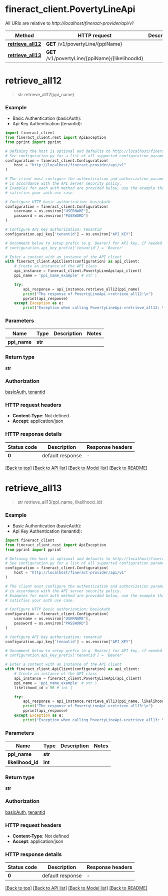 # fineract_client.PovertyLineApi

All URIs are relative to *http://localhost/fineract-provider/api/v1*

Method | HTTP request | Description
------------- | ------------- | -------------
[**retrieve_all12**](PovertyLineApi.md#retrieve_all12) | **GET** /v1/povertyLine/{ppiName} | 
[**retrieve_all13**](PovertyLineApi.md#retrieve_all13) | **GET** /v1/povertyLine/{ppiName}/{likelihoodId} | 


# **retrieve_all12**
> str retrieve_all12(ppi_name)

### Example

* Basic Authentication (basicAuth):
* Api Key Authentication (tenantid):

```python
import fineract_client
from fineract_client.rest import ApiException
from pprint import pprint

# Defining the host is optional and defaults to http://localhost/fineract-provider/api/v1
# See configuration.py for a list of all supported configuration parameters.
configuration = fineract_client.Configuration(
    host = "http://localhost/fineract-provider/api/v1"
)

# The client must configure the authentication and authorization parameters
# in accordance with the API server security policy.
# Examples for each auth method are provided below, use the example that
# satisfies your auth use case.

# Configure HTTP basic authorization: basicAuth
configuration = fineract_client.Configuration(
    username = os.environ["USERNAME"],
    password = os.environ["PASSWORD"]
)

# Configure API key authorization: tenantid
configuration.api_key['tenantid'] = os.environ["API_KEY"]

# Uncomment below to setup prefix (e.g. Bearer) for API key, if needed
# configuration.api_key_prefix['tenantid'] = 'Bearer'

# Enter a context with an instance of the API client
with fineract_client.ApiClient(configuration) as api_client:
    # Create an instance of the API class
    api_instance = fineract_client.PovertyLineApi(api_client)
    ppi_name = 'ppi_name_example' # str | 

    try:
        api_response = api_instance.retrieve_all12(ppi_name)
        print("The response of PovertyLineApi->retrieve_all12:\n")
        pprint(api_response)
    except Exception as e:
        print("Exception when calling PovertyLineApi->retrieve_all12: %s\n" % e)
```



### Parameters


Name | Type | Description  | Notes
------------- | ------------- | ------------- | -------------
 **ppi_name** | **str**|  | 

### Return type

**str**

### Authorization

[basicAuth](../README.md#basicAuth), [tenantid](../README.md#tenantid)

### HTTP request headers

 - **Content-Type**: Not defined
 - **Accept**: application/json

### HTTP response details

| Status code | Description | Response headers |
|-------------|-------------|------------------|
**0** | default response |  -  |

[[Back to top]](#) [[Back to API list]](../README.md#documentation-for-api-endpoints) [[Back to Model list]](../README.md#documentation-for-models) [[Back to README]](../README.md)

# **retrieve_all13**
> str retrieve_all13(ppi_name, likelihood_id)

### Example

* Basic Authentication (basicAuth):
* Api Key Authentication (tenantid):

```python
import fineract_client
from fineract_client.rest import ApiException
from pprint import pprint

# Defining the host is optional and defaults to http://localhost/fineract-provider/api/v1
# See configuration.py for a list of all supported configuration parameters.
configuration = fineract_client.Configuration(
    host = "http://localhost/fineract-provider/api/v1"
)

# The client must configure the authentication and authorization parameters
# in accordance with the API server security policy.
# Examples for each auth method are provided below, use the example that
# satisfies your auth use case.

# Configure HTTP basic authorization: basicAuth
configuration = fineract_client.Configuration(
    username = os.environ["USERNAME"],
    password = os.environ["PASSWORD"]
)

# Configure API key authorization: tenantid
configuration.api_key['tenantid'] = os.environ["API_KEY"]

# Uncomment below to setup prefix (e.g. Bearer) for API key, if needed
# configuration.api_key_prefix['tenantid'] = 'Bearer'

# Enter a context with an instance of the API client
with fineract_client.ApiClient(configuration) as api_client:
    # Create an instance of the API class
    api_instance = fineract_client.PovertyLineApi(api_client)
    ppi_name = 'ppi_name_example' # str | 
    likelihood_id = 56 # int | 

    try:
        api_response = api_instance.retrieve_all13(ppi_name, likelihood_id)
        print("The response of PovertyLineApi->retrieve_all13:\n")
        pprint(api_response)
    except Exception as e:
        print("Exception when calling PovertyLineApi->retrieve_all13: %s\n" % e)
```



### Parameters


Name | Type | Description  | Notes
------------- | ------------- | ------------- | -------------
 **ppi_name** | **str**|  | 
 **likelihood_id** | **int**|  | 

### Return type

**str**

### Authorization

[basicAuth](../README.md#basicAuth), [tenantid](../README.md#tenantid)

### HTTP request headers

 - **Content-Type**: Not defined
 - **Accept**: application/json

### HTTP response details

| Status code | Description | Response headers |
|-------------|-------------|------------------|
**0** | default response |  -  |

[[Back to top]](#) [[Back to API list]](../README.md#documentation-for-api-endpoints) [[Back to Model list]](../README.md#documentation-for-models) [[Back to README]](../README.md)

